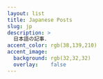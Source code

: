 ```yaml
---
layout: list
title: Japanese Posts
slug: jp
description: >
  日本語の記事．
accent_color: rgb(38,139,210)
accent_image:
  background: rgb(32,32,32)
  overlay:    false
---
```

